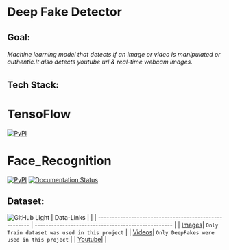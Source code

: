 # **Deep Fake Detector**
## Goal:
###### Machine learning model that detects if an image or video is manipulated or authentic.It also detects youtube url & real-time webcam images. 
## Tech Stack:
# **TensoFlow**
[![PyPI](https://img.shields.io/pypi/v/Tensorflow)](https://pypi.org/project/tensorflow/2.5.0rc1/)
# **Face_Recognition**
[![PyPI](https://img.shields.io/pypi/v/face_recognition.svg)](https://pypi.python.org/pypi/face_recognition)
[![Documentation Status](https://readthedocs.org/projects/face-recognition/badge/?version=latest)](http://face-recognition.readthedocs.io/en/latest/?badge=latest)

## Dataset:
![GitHub Light](https://github.com/github-light.png#gh-dark-mode-only)
| Data-Links                                            |                                                    |
| ----------------------------------------------------- | -------------------------------------------------- |
| [Images](https://www.kaggle.com/yihaopuah/deep-fake-images)| `Only Train dataset was used in this project` |
| [Videos](https://www.kaggle.com/sorokin/faceforensics)| `Only DeepFakes were used in this project`         |
| [Youtube](https://www.youtube.com/watch?v=DdZ163jzw4w)|                                                    |

